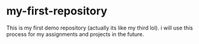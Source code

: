 # my-first-repository
This is my first demo repository (actually its like my third lol). i will use this process for my assignments and projects in the future.
